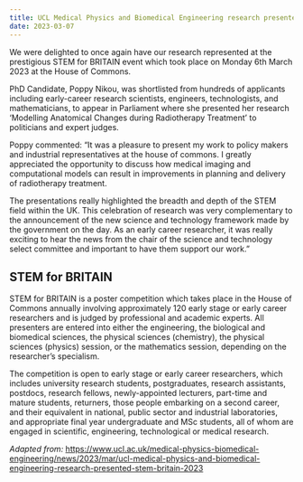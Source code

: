 ```yaml
---
title: UCL Medical Physics and Biomedical Engineering research presented at STEM for BRITAIN 2023
date: 2023-03-07
---
```


We were delighted to once again have our research represented at the prestigious STEM for BRITAIN event which took place on Monday 6th March 2023 at the House of Commons.

<!--more-->

PhD Candidate, Poppy Nikou, was shortlisted from hundreds of applicants including early-career research scientists, engineers, technologists, and mathematicians, to appear in Parliament where she presented her research ‘Modelling Anatomical Changes during Radiotherapy Treatment’ to politicians and expert judges.

Poppy commented: “It was a pleasure to present my work to policy makers and industrial representatives at the house of commons. I greatly appreciated the opportunity to discuss how medical imaging and computational models can result in improvements in planning and delivery of radiotherapy treatment.

The presentations really highlighted the breadth and depth of the STEM field within the UK. This celebration of research was very complementary to the announcement of the new science and technology framework made by the government on the day. As an early career researcher, it was really exciting to hear the news from the chair of the science and technology select committee and important to have them support our work.”

## STEM for BRITAIN
STEM for BRITAIN is a poster competition which takes place in the House of Commons annually involving approximately 120 early stage or early career researchers and is judged by professional and academic experts.  All presenters are entered into either the engineering, the biological and biomedical sciences, the physical sciences (chemistry), the physical sciences (physics) session, or the mathematics session, depending on the researcher’s specialism. 

The competition is open to early stage or early career researchers, which includes university research students, postgraduates, research assistants, postdocs, research fellows, newly-appointed lecturers, part-time and mature students, returners, those people embarking on a second career, and their equivalent in national, public sector and industrial laboratories, and appropriate final year undergraduate and MSc students, all of whom are engaged in scientific, engineering, technological or medical research.


*Adapted from:* https://www.ucl.ac.uk/medical-physics-biomedical-engineering/news/2023/mar/ucl-medical-physics-and-biomedical-engineering-research-presented-stem-britain-2023
